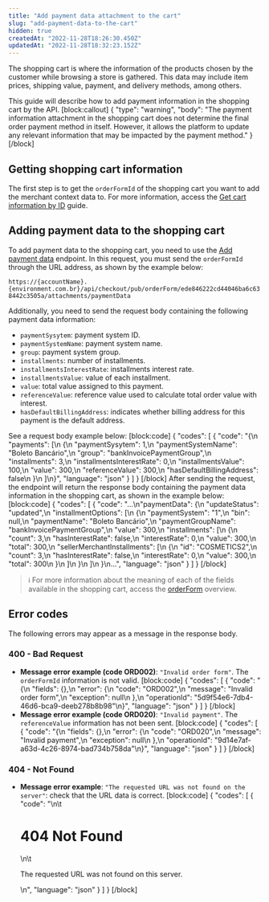 ```yaml
---
title: "Add payment data attachment to the cart"
slug: "add-payment-data-to-the-cart"
hidden: true
createdAt: "2022-11-28T18:26:30.450Z"
updatedAt: "2022-11-28T18:32:23.152Z"
---
```

The shopping cart is where the information of the products chosen by the customer while browsing a store is gathered. This data may include item prices, shipping value, payment, and delivery methods, among others.

This guide will describe how to add payment information in the shopping cart by the API. 
[block:callout]
{
  "type": "warning",
  "body": "The payment information attachment in the shopping cart does not determine the final order payment method in itself. However, it allows the platform to update any relevant information that may be impacted by the payment method."
}
[/block]
## Getting shopping cart information

The first step is to get the `orderFormId` of the shopping cart you want to add the merchant context data to. For more information, access the [Get cart information by ID](https://developers.vtex.com/vtex-rest-api/docs/get-cart-information-by-id) guide.

## Adding payment data to the shopping cart

To add payment data to the shopping cart, you need to use the [Add payment data](https://developers.vtex.com/vtex-rest-api/reference/addpaymentdata) endpoint. In this request, you must send the `orderFormId` through the URL address, as shown by the example below:

`https://{accountName}.{environment.com.br}/api/checkout/pub/orderForm/ede846222cd44046ba6c638442c3505a/attachments/paymentData`

Additionally, you need to send the request body containing the following payment data information:

- `paymentSysytem`: payment system ID.
- `paymentSystemName`: payment system name.
- `group`: payment system group.
- `installments`: number of installments.
- `installmentsInterestRate`: installments interest rate.
- `installmentsValue`: value of each installment.
- `value`: total value assigned to this payment.
- `referenceValue`: reference value used to calculate total order value with interest.
- `hasDefaultBillingAddress`: indicates whether billing address for this payment is the default address.

See a request body example below:
[block:code]
{
  "codes": [
    {
      "code": "{\n     \"payments\": [\n          {\n               \"paymentSysytem\": 1,\n               \"paymentSystemName\": \"Boleto Bancário\",\n               \"group\": \"bankInvoicePaymentGroup\",\n               \"installments\": 3,\n               \"installmentsInterestRate\": 0,\n               \"installmentsValue\": 100,\n               \"value\": 300,\n               \"referenceValue\": 300,\n               \"hasDefaultBillingAddress\": false\n          }\n     ]\n}",
      "language": "json"
    }
  ]
}
[/block]
After sending the request, the endpoint will return the response body containing the payment data information in the shopping cart, as shown in the example below:
[block:code]
{
  "codes": [
    {
      "code": "...\n\"paymentData\": {\n        \"updateStatus\": \"updated\",\n        \"installmentOptions\": [\n            {\n                \"paymentSystem\": \"1\",\n                \"bin\": null,\n                \"paymentName\":  \"Boleto Bancário\",\n                \"paymentGroupName\": \"bankInvoicePaymentGroup\",\n                \"value\": 300,\n                \"installments\": [\n                    {\n                        \"count\": 3,\n                        \"hasInterestRate\": false,\n                        \"interestRate\": 0,\n                        \"value\": 300,\n                        \"total\": 300,\n                        \"sellerMerchantInstallments\": [\n                            {\n                                \"id\": \"COSMETICS2\",\n                                \"count\": 3,\n                                \"hasInterestRate\": false,\n                                \"interestRate\": 0,\n                                \"value\": 300,\n                                \"total\": 300\n                            }\n                        ]\n                    }\n                ]\n            }\n...",
      "language": "json"
    }
  ]
}
[/block]

>ℹ️ For more information about the meaning of each of the fields available in the shopping cart, access the [orderForm](https://developers.vtex.com/vtex-rest-api/reference/orderform-fields) overview.

## Error codes

The following errors may appear as a message in the response body.

### 400 - Bad Request

- **Message error example (code ORD002)**: `"Invalid order form"`. The `orderFormId` information is not valid.
[block:code]
{
  "codes": [
    {
      "code": "{\n    \"fields\": {},\n    \"error\": {\n        \"code\": \"ORD002\",\n        \"message\": \"Invalid order form\",\n        \"exception\": null\n    },\n    \"operationId\": \"5d9f54e6-7db4-46d6-bca9-deeb278b8b98\"\n}",
      "language": "json"
    }
  ]
}
[/block]
- **Message error example (code ORD020)**: `"Invalid payment"`. The `referenceValue` information has not been sent.
[block:code]
{
  "codes": [
    {
      "code": "{\n    \"fields\": {},\n    \"error\": {\n        \"code\": \"ORD020\",\n        \"message\": \"Invalid payment\",\n        \"exception\": null\n    },\n    \"operationId\": \"9d14e7af-a63d-4c26-8974-bad734b758da\"\n}",
      "language": "json"
    }
  ]
}
[/block]
### 404 - Not Found

- **Message error example**: `"The requested URL was not found on the server"`: check that the URL data is correct.
[block:code]
{
  "codes": [
    {
      "code": "<body>\n\t<h1>404 Not Found</h1>\n\t<p>The requested URL was not found on this server.</p>\n</body>",
      "language": "json"
    }
  ]
}
[/block]